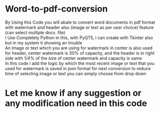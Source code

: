 # Word-to-pdf-conversion
By Using this Code you will abale to convert word documents in pdf format with watermark and header also (image or text as per user choice) feature (can select multiple docx. file) <br>
I Use Completely Python in this, with PyQT5, i can create with Tkinter also but in my system it showing an trouble <br>
An Image or text which you are using for watermark in center is also used for header, center watermark is 30% of capacity, and the header is in right side with 1/4% of the size of center watermark and capacity is same <br>
In this code i add the logic by which the most recent image or text that you used for watermark is saved in json format for next conversion to reduce time of selecting image or text you can simply choose from drop down

# Let me know if any suggestion or any modification need in this code 

